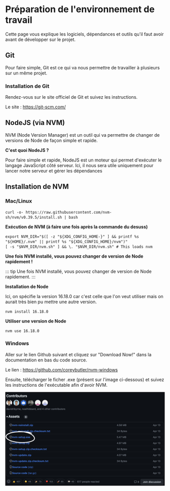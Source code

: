 # Préparation de l'environnement de travail

Cette page vous explique les logiciels, dépendances et outils qu'il faut avoir avant de développer sur le projet.

## Git

Pour faire simple, Git est ce qui va nous permettre de travailler à plusieurs sur un même projet.

### Installation de Git

Rendez-vous sur le site officiel de Git et suivez les instructions.

Le site : https://git-scm.com/

## NodeJS (via NVM)

NVM (Node Version Manager) est un outil qui va permettre de changer de versions de Node de façon simple et rapide.

**C'est quoi NodeJS ?**

Pour faire simple et rapide, NodeJS est un moteur qui permet d'exécuter le langage JavaScript côté serveur. Ici, il nous sera utile uniquement pour lancer notre serveur et gérer les dépendances

## Installation de NVM

### Mac/Linux

```
curl -o- https://raw.githubusercontent.com/nvm-sh/nvm/v0.39.5/install.sh | bash
```

**Exécution de NVM (à faire une fois après la commande du desuss)**

```
export NVM_DIR="$([ -z "${XDG_CONFIG_HOME-}" ] && printf %s "${HOME}/.nvm" || printf %s "${XDG_CONFIG_HOME}/nvm")"
[ -s "$NVM_DIR/nvm.sh" ] && \. "$NVM_DIR/nvm.sh" # This loads nvm
```

**Une fois NVM installé, vous pouvez changer de version de Node rapidement !**

::: tip
Une fois NVM installé, vous pouvez changer de version de Node rapidement.
:::

**Installation de Node**

Ici, on spécifie la version 16.18.0 car c'est celle que l'on veut utiliser mais on aurait très bien pu mettre une autre version.

```
nvm install 16.18.0
```

**Utiliser une version de Node**

```
nvm use 16.18.0
```

### Windows

Aller sur le lien Github suivant et cliquez sur "Download Now!" dans la documentation en bas du code source.

Le lien : https://github.com/coreybutler/nvm-windows

Ensuite, télécharger le ficher .exe (présent sur l'image ci-dessous) et suivez les instructions de l'exécutable afin d'avoir NVM.

!["./assets/logo.png"](assets/windows-nvm.png)

